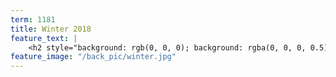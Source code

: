 ```yaml
---
term: 1181
title: Winter 2018
feature_text: |
    <h2 style="background: rgb(0, 0, 0); background: rgba(0, 0, 0, 0.5); color: #FDD54F; padding: 10px;">Winter 2018</h2>
feature_image: "/back_pic/winter.jpg"
---
```

